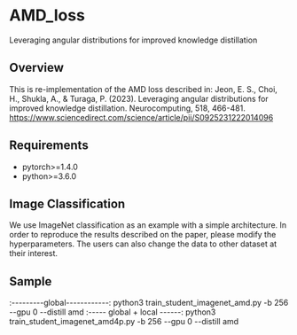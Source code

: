 # AMD_loss
Leveraging angular distributions for improved knowledge distillation

## Overview
This is re-implementation of the AMD loss described in:
Jeon, E. S., Choi, H., Shukla, A., & Turaga, P. (2023). Leveraging angular distributions for improved knowledge distillation. Neurocomputing, 518, 466-481.
https://www.sciencedirect.com/science/article/pii/S0925231222014096

## Requirements
* pytorch>=1.4.0
* python>=3.6.0

## Image Classification
We use ImageNet classification as an example with a simple architecture. In order to reproduce the results described on the paper, please modify the hyperparameters. The users can also change the data to other dataset at their interest.

## Sample
:---------global------------:
python3 train_student_imagenet_amd.py -b 256 --gpu 0 --distill amd
:----- global + local ------:
python3 train_student_imagenet_amd4p.py -b 256 --gpu 0 --distill amd
